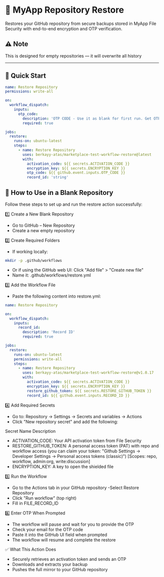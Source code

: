 # 🔄 MyApp Repository Restore

Restores your GitHub repository from secure backups stored in MyApp File Security with end-to-end encryption and OTP verification.

## ⚠️ Note
This is designed for empty repositories — it will overwrite all history

---

## 🚀 Quick Start

```yaml
name: Restore Repository
permissions: write-all

on:
  workflow_dispatch:
    inputs:
      otp_code:
        description: 'OTP CODE - Use it as blank for first run. Get OTP code via email and run again with OTP code. OTP code expires after 90 seconds'
        required: true

jobs:
  restore:
    runs-on: ubuntu-latest
    steps:
      - name: Restore Repository
        uses: berkayy-atas/marketplace-test-workflow-restore@latest
        with:
          activation_code: ${{ secrets.ACTIVATION_CODE }}
          encryption_key: ${{ secrets.ENCRYPTION_KEY }}
          otp_code: ${{ github.event.inputs.OTP_CODE }}
          record_id: 'string'
```

##  🚀 How to Use in a Blank Repository
Follow these steps to set up and run the restore action successfully:

1️⃣ Create a New Blank Repository
  - Go to GitHub – New Repository
  - Create a new empty repository


2️⃣ Create Required Folders
  - If working locally:

```bash
mkdir -p .github/workflows
```
  - Or if using the GitHub web UI:
  Click "Add file" > "Create new file"
  - Name it: .github/workflows/restore.yml

3️⃣ Add the Workflow File
  - Paste the following content into restore.yml:

```yaml
name: Restore Repository

on:
  workflow_dispatch:
    inputs:
      record_id:
        description: 'Record ID'
        required: true

jobs:
  restore:
    runs-on: ubuntu-latest
    permissions: write-all
    steps:
      - name: Restore Repository
        uses: berkayy-atas/marketplace-test-workflow-restore@v1.0.17
        with:
          activation_code: ${{ secrets.ACTIVATION_CODE }}
          encryption_key: ${{ secrets.ENCRYPTION_KEY }}
          restore_github_token: ${{ secrets.RESTORE_GITHUB_TOKEN }}
          record_id: ${{ github.event.inputs.RECORD_ID }}
```
4️⃣ Add Required Secrets
  - Go to: Repository → Settings → Secrets and variables → Actions
  - Click "New repository secret" and add the following:

Secret Name	Description
  - ACTIVATION_CODE:	Your API activation token from File Security
  - RESTORE_GITHUB_TOKEN:	A personal access token (PAT) with repo and workflow access (you can claim your token: "Github Settings -> Developer Settings -> Personal access tokens (classic)") [Scopes: repo, workflow, admin:org, write:discussion] 
  - ENCRYPTION_KEY: A key to open the shielded file


5️⃣ Run the Workflow
  - Go to the Actions tab in your GitHub repository
  -Select Restore Repository
  - Click "Run workflow" (top right)
  - Fill in FILE_RECORD_ID

6️⃣ Enter OTP When Prompted
  - The workflow will pause and wait for you to provide the OTP
  - Check your email for the OTP code
  - Paste it into the GitHub UI field when prompted
  - The workflow will resume and complete the restore

✅ What This Action Does
  - Securely retrieves an activation token and sends an OTP
  - Downloads and extracts your backup
  - Pushes the full mirror to your GitHub repository

